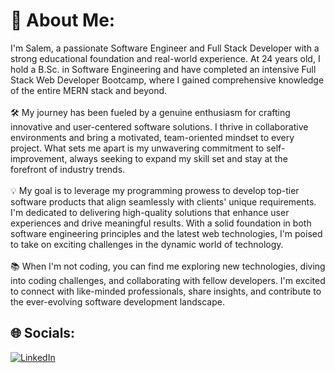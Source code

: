 # 💫 About Me:
 I'm Salem, a passionate Software Engineer and Full Stack Developer with a strong educational foundation and real-world experience. At 24 years old, I hold a B.Sc. in Software Engineering and have completed an intensive Full Stack Web Developer Bootcamp, where I gained comprehensive knowledge of the entire MERN stack and beyond.<br><br>🛠️ My journey has been fueled by a genuine enthusiasm for crafting innovative and user-centered software solutions. I thrive in collaborative environments and bring a motivated, team-oriented mindset to every project. What sets me apart is my unwavering commitment to self-improvement, always seeking to expand my skill set and stay at the forefront of industry trends.<br><br>💡 My goal is to leverage my programming prowess to develop top-tier software products that align seamlessly with clients' unique requirements. I'm dedicated to delivering high-quality solutions that enhance user experiences and drive meaningful results. With a solid foundation in both software engineering principles and the latest web technologies, I'm poised to take on exciting challenges in the dynamic world of technology.<br><br>📚 When I'm not coding, you can find me exploring new technologies, diving into coding challenges, and collaborating with fellow developers. I'm excited to connect with like-minded professionals, share insights, and contribute to the ever-evolving software development landscape.


## 🌐 Socials:
[![LinkedIn](https://img.shields.io/badge/LinkedIn-%230077B5.svg?logo=linkedin&logoColor=white)](https://linkedin.com/in/https://www.linkedin.com/in/salem-gode-0b27ba210) 

